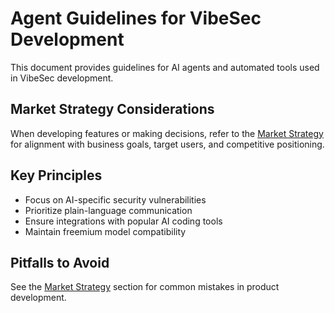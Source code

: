 # Agent Guidelines for VibeSec Development

This document provides guidelines for AI agents and automated tools used in VibeSec development.

## Market Strategy Considerations
When developing features or making decisions, refer to the [Market Strategy](MARKET_STRATEGY.md) for alignment with business goals, target users, and competitive positioning.

## Key Principles
- Focus on AI-specific security vulnerabilities
- Prioritize plain-language communication
- Ensure integrations with popular AI coding tools
- Maintain freemium model compatibility

## Pitfalls to Avoid
See the [Market Strategy](MARKET_STRATEGY.md#common-pitfalls-to-avoid) section for common mistakes in product development.
